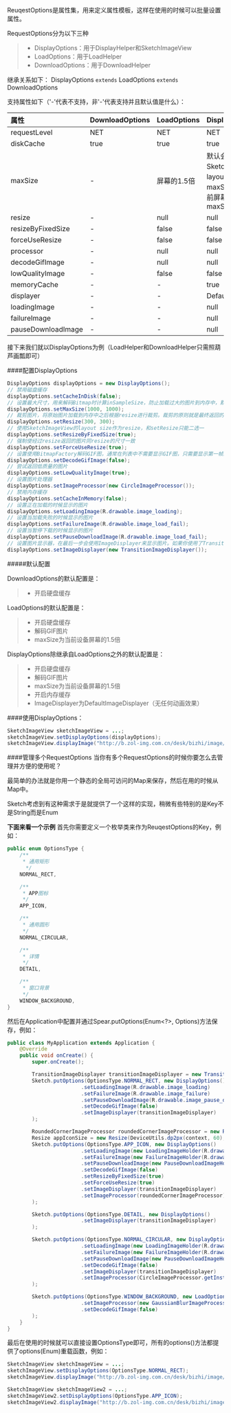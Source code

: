 ReuqestOptions是属性集，用来定义属性模板，这样在使用的时候可以批量设置属性。

RequestOptions分为以下三种
>* DisplayOptions：用于DisplayHelper和SketchImageView
>* LoadOptions：用于LoadHelper
>* DownloadOptions：用于DownloadHelper

继承关系如下：
DisplayOptions `extends` LoadOptions `extends` DownloadOptions

支持属性如下（'-'代表不支持，非'-'代表支持并且默认值是什么）：

|属性|DownloadOptions|LoadOptions|DisplayOptions|
|:--|:--|:--|:--|
|requestLevel|NET|NET|NET|
|diskCache|true|true|true|
|maxSize|-|屏幕的1.5倍|默认会先尝试用SketchImageView的layout size作为maxSize，否则会用当前屏幕宽高的1.5倍作为maxSize|
|resize|-|null|null|
|resizeByFixedSize|-|false|false|
|forceUseResize|-|false|false|
|processor|-|null|null|
|decodeGifImage|-|null|null|
|lowQualityImage|-|false|false|
|memoryCache|-|-|true|
|displayer|-|-|DefaultImageDisplayer|
|loadingImage|-|-|null|
|failureImage|-|-|null|
|pauseDownloadImage|-|-|null|

接下来我们就以DisplayOptions为例（LoadHelper和DownloadHelper只需照葫芦画瓢即可）

####配置DisplayOptions
```java
DisplayOptions displayOptions = new DisplayOptions();
// 禁用磁盘缓存
displayOptions.setCacheInDisk(false);
// 设置最大尺寸，用来解码Bitmap时计算inSampleSize，防止加载过大的图片到内存中，默认会先尝试用SketchImageView的layout size作为maxSize，否则会用当前屏幕宽高的1.5倍作为maxSize
displayOptions.setMaxSize(1000, 1000);
// 裁剪图片，将原始图片加载到内存中之后根据resize进行裁剪。裁剪的原则就是最终返回的图片的比例一定是跟resize一样的，但尺寸不一定会等于resi，也有可能小于resize
displayOptions.setResize(300, 300);
// 使用SketchImageView的layout size作为resize，和setResize只能二选一
displayOptions.setResizeByFixedSize(true);
// 强制使经过resize返回的图片同resize的尺寸一致
displayOptions.setForceUseResize(true);
// 设置使用BitmapFactory解码GIF图，通常在列表中不需要显示GIF图，只需要显示第一帧即可，使用BitmapFactory即可满足这样的需求
displayOptions.setDecodeGifImage(false);
// 尝试返回低质量的图片
displayOptions.setLowQualityImage(true);
// 设置图片处理器
displayOptions.setImageProcessor(new CircleImageProcessor());
// 禁用内存缓存
displayOptions.setCacheInMemory(false);
// 设置正在加载的时候显示的图片
displayOptions.setLoadingImage(R.drawable.image_loading);
// 设置当加载失败的时候显示的图片
displayOptions.setFailureImage(R.drawable.image_load_fail);
// 设置当暂停下载的时候显示的图片
displayOptions.setPauseDownloadImage(R.drawable.image_load_fail);
// 设置图片显示器，在最后一步会使用ImageDisplayer来显示图片。如果你使用了TransitionImageDisplayer并且SketchImageView的layout size是固定的并且ScaleType是CENTER_CROP的话，就会自动使用FixedSizeBitmapDrawable的FixesSize功能，让占位图和实际图片的比例保持一致，这样可以保证最终显示效果不变形
displayOptions.setImageDisplayer(new TransitionImageDisplayer());
```

#####默认配置

DownloadOptions的默认配置是：
>* 开启硬盘缓存

LoadOptions的默认配置是：
>* 开启硬盘缓存
>* 解码GIF图片
>* maxSize为当前设备屏幕的1.5倍

DisplayOptions除继承自LoadOptions之外的默认配置是：
>* 开启硬盘缓存
>* 解码GIF图片
>* maxSize为当前设备屏幕的1.5倍
>* 开启内存缓存
>* ImageDisplayer为DefaultImageDisplayer（无任何动画效果）

####使用DisplayOptions：
```java
SketchImageView sketchImageView = ...;
sketchImageView.setDisplayOptions(displayOptions);
sketchImageView.displayImage("http://b.zol-img.com.cn/desk/bizhi/image/4/1366x768/1387347695254.jpg");
```

####管理多个RequestOptions
当你有多个RequestOptions的时候你要怎么去管理并方便的使用呢？

最简单的办法就是你用一个静态的全局可访问的Map来保存，然后在用的时候从Map中。

Sketch考虑到有这种需求于是就提供了一个这样的实现，稍微有些特别的是Key不是String而是Enum

**下面来看一个示例**
首先你需要定义一个枚举类来作为ReuqestOptions的Key，例如：
```java
public enum OptionsType {
    /**
     * 通用矩形
      */
    NORMAL_RECT,

    /**
     * APP图标
     */
    APP_ICON,

    /**
     * 通用圆形
     */
    NORMAL_CIRCULAR,

    /**
     * 详情
     */
    DETAIL,

    /**
     * 窗口背景
     */
    WINDOW_BACKGROUND,
}
```

然后在Application中配置并通过Spear.putOptions(Enum<?>, Options)方法保存，例如：
```java
public class MyApplication extends Application {
	@Override
	public void onCreate() {
		super.onCreate();

        TransitionImageDisplayer transitionImageDisplayer = new TransitionImageDisplayer();
        Sketch.putOptions(OptionsType.NORMAL_RECT, new DisplayOptions()
                        .setLoadingImage(R.drawable.image_loading)
                        .setFailureImage(R.drawable.image_failure)
                        .setPauseDownloadImage(R.drawable.image_pause_download)
                        .setDecodeGifImage(false)
                        .setImageDisplayer(transitionImageDisplayer)
        );

        RoundedCornerImageProcessor roundedCornerImageProcessor = new RoundedCornerImageProcessor(DeviceUtils.dp2px(context, 10));
        Resize appIconSize = new Resize(DeviceUtils.dp2px(context, 60), DeviceUtils.dp2px(context, 60), ImageView.ScaleType.CENTER_CROP);
        Sketch.putOptions(OptionsType.APP_ICON, new DisplayOptions()
                        .setLoadingImage(new LoadingImageHolder(R.drawable.image_loading).setImageProcessor(roundedCornerImageProcessor).setResize(appIconSize).setForceUseResize(true))
                        .setFailureImage(new FailureImageHolder(R.drawable.image_failure).setImageProcessor(roundedCornerImageProcessor).setResize(appIconSize).setForceUseResize(true))
                        .setPauseDownloadImage(new PauseDownloadImageHolder(R.drawable.image_pause_download).setImageProcessor(roundedCornerImageProcessor).setResize(appIconSize).setForceUseResize(true))
                        .setDecodeGifImage(false)
                        .setResizeByFixedSize(true)
                        .setForceUseResize(true)
                        .setImageDisplayer(transitionImageDisplayer)
                        .setImageProcessor(roundedCornerImageProcessor)
        );

        Sketch.putOptions(OptionsType.DETAIL, new DisplayOptions()
                        .setImageDisplayer(transitionImageDisplayer)
        );

        Sketch.putOptions(OptionsType.NORMAL_CIRCULAR, new DisplayOptions()
                        .setLoadingImage(new LoadingImageHolder(R.drawable.image_loading).setImageProcessor(CircleImageProcessor.getInstance()))
                        .setFailureImage(new FailureImageHolder(R.drawable.image_failure).setImageProcessor(CircleImageProcessor.getInstance()))
                        .setPauseDownloadImage(new PauseDownloadImageHolder(R.drawable.image_pause_download).setImageProcessor(CircleImageProcessor.getInstance()))
                        .setDecodeGifImage(false)
                        .setImageDisplayer(transitionImageDisplayer)
                        .setImageProcessor(CircleImageProcessor.getInstance())
        );

        Sketch.putOptions(OptionsType.WINDOW_BACKGROUND, new LoadOptions()
                        .setImageProcessor(new GaussianBlurImageProcessor(true))
                        .setDecodeGifImage(false)
        );
    }
}
```

最后在使用的时候就可以直接设置OptionsType即可，所有的options()方法都提供了options(Enum)重载函数，例如：
```java
SketchImageView sketchImageView = ...;
sketchImageView.setDisplayOptions(OptionsType.NORMAL_RECT);
sketchImageView.displayImage("http://b.zol-img.com.cn/desk/bizhi/image/4/1366x768/1387347695254.jpg");

SketchImageView sketchImageView2 = ...;
sketchImageView2.setDisplayOptions(OptionsType.APP_ICON);
sketchImageView2.displayImage("http://b.zol-img.com.cn/desk/bizhi/image/4/1366x768/1387347695254.jpg");
```